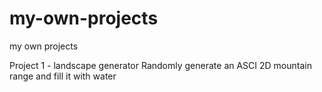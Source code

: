 # my-own-projects
my own projects

Project 1 - landscape generator
Randomly generate an ASCI 2D mountain range and fill it with water
